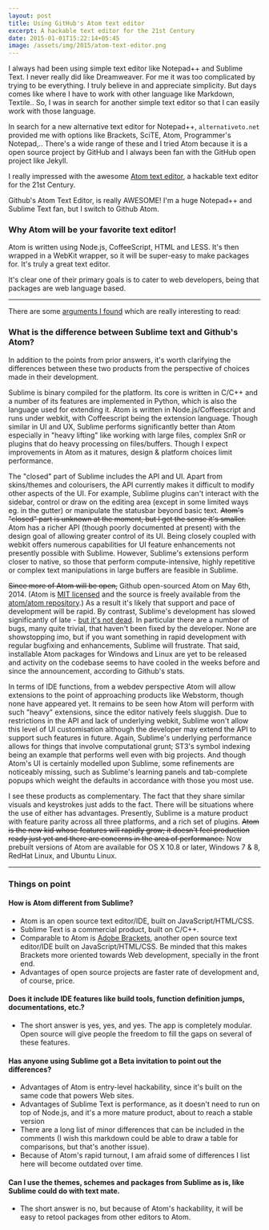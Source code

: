 ```yaml
---
layout: post
title: Using GitHub's Atom text editor
excerpt: A hackable text editor for the 21st Century
date: 2015-01-01T15:22:14+05:45
image: /assets/img/2015/atom-text-editor.png
---
```


I always had been using simple text editor like Notepad++ and Sublime Text. I never really did like Dreamweaver. For me it was too complicated by trying to be everything. I truly believe in and appreciate simplicity. But days comes like where I have to work with other language like Markdown, Textile.. So, I was in search for another simple text editor so that I can easily work with those language.

In search for a new alternative text editor for Notepad++, `alternativeto.net` provided me with options like Brackets, SciTE, Atom, Programmer's Notepad,.. There's a wide range of these and I tried Atom because it is a open source project by GitHub and I always been fan with the GitHub open project like Jekyll.

I really impressed with the awesome [Atom text editor](https://atom.io/), a hackable text editor for the 21st Century.

Github's Atom Text Editor, is really AWESOME! I'm a huge Notepad++ and Sublime Text fan, but I switch to Github Atom.

### Why Atom will be your favorite text editor!

Atom is written using Node.js, CoffeeScript, HTML and LESS. It's then wrapped in a WebKit wrapper, so it will be super-easy to make packages for. It's truly a great text editor.

It's clear one of their primary goals is to cater to web developers, being that packages are web language based.

---

There are some [arguments I found](http://stackoverflow.com/questions/22126078/what-is-the-difference-between-sublime-text-and-githubs-atom) which are really interesting to read:

### What is the difference between Sublime text and Github's Atom?

In addition to the points from prior answers, it's worth clarifying the differences between these two products from the perspective of choices made in their development.

Sublime is binary compiled for the platform. Its core is written in C/C++ and a number of its features are implemented in Python, which is also the language used for extending it. Atom is written in Node.js/Coffeescript and runs under webkit, with Coffeescript being the extension language. Though similar in UI and UX, Sublime performs significantly better than Atom especially in "heavy lifting" like working with large files, complex SnR or plugins that do heavy processing on files/buffers. Though I expect improvements in Atom as it matures, design & platform choices limit performance.

The "closed" part of Sublime includes the API and UI. Apart from skins/themes and colourisers, the API currently makes it difficult to modify other aspects of the UI. For example, Sublime plugins can't interact with the sidebar, control or draw on the editing area (except in some limited ways eg. in the gutter) or manipulate the statusbar beyond basic text. ~~Atom's "closed" part is unknown at the moment, but I get the sense it's smaller.~~ Atom has a richer API (though poorly documented at present) with the design goal of allowing greater control of its UI. Being closely coupled with webkit offers numerous capabilities for UI feature enhancements not presently possible with Sublime. However, Sublime's extensions perform closer to native, so those that perform compute-intensive, highly repetitive or complex text manipulations in large buffers are feasible in Sublime.

~~Since more of Atom will be open,~~ Github open-sourced Atom on May 6th, 2014. (Atom is [MIT licensed](https://raw.githubusercontent.com/atom/atom/master/LICENSE.md) and the source is freely available from the [atom/atom repository](https://github.com/atom/atom).) As a result it's likely that support and pace of development will be rapid. By contrast, Sublime's development has slowed significantly of late - [but it's not dead](http://www.sublimetext.com/forum/viewtopic.php?f=2&t=15477&start=60#p58951). In particular there are a number of bugs, many quite trivial, that haven't been fixed by the developer. None are showstopping imo, but if you want something in rapid development with regular bugfixing and enhancements, Sublime will frustrate. That said, installable Atom packages for Windows and Linux are yet to be released and activity on the codebase seems to have cooled in the weeks before and since the announcement, according to Github's stats.

In terms of IDE functions, from a webdev perspective Atom will allow extensions to the point of approaching products like Webstorm, though none have appeared yet. It remains to be seen how Atom will perform with such "heavy" extensions, since the editor natively feels sluggish. Due to restrictions in the API and lack of underlying webkit, Sublime won't allow this level of UI customisation although the developer may extend the API to support such features in future. Again, Sublime's underlying performance allows for things that involve computational grunt; ST3's symbol indexing being an example that performs well even with big projects. And though Atom's UI is certainly modelled upon Sublime, some refinements are noticeably missing, such as Sublime's learning panels and tab-complete popups which weight the defaults in accordance with those you most use.

I see these products as complementary. The fact that they share similar visuals and keystrokes just adds to the fact. There will be situations where the use of either has advantages. Presently, Sublime is a mature product with feature parity across all three platforms, and a rich set of plugins. ~~Atom is the new kid whose features will rapidly grow; it doesn't feel production ready just yet and there are concerns in the area of performance.~~ Now prebuilt versions of Atom are available for OS X 10.8 or later, Windows 7 & 8, RedHat Linux, and Ubuntu Linux.

---

### Things on point

#### How is Atom different from Sublime?

* Atom is an open source text editor/IDE, built on JavaScript/HTML/CSS.
* Sublime Text is a commercial product, built on C/C++.
* Comparable to Atom is [Adobe Brackets](http://brackets.io/), another open source text editor/IDE built on JavaScript/HTML/CSS. Be minded that this makes Brackets more oriented towards Web development, specially in the front end.
* Advantages of open source projects are faster rate of development and, of course, price.

#### Does it include IDE features like build tools, function definition jumps, documentations, etc.?

* The short answer is yes, yes, and yes. The app is completely modular. Open source will give people the freedom to fill the gaps on several of these features.

#### Has anyone using Sublime got a Beta invitation to point out the differences?

* Advantages of Atom is entry-level hackability, since it's built on the same code that powers Web sites.
* Advantages of Sublime Text is performance, as it doesn't need to run on top of Node.js, and it's a more mature product, about to reach a stable version
* There are a long list of minor differences that can be included in the comments (I wish this markdown could be able to draw a table for comparisons, but that's another issue).
* Because of Atom's rapid turnout, I am afraid some of differences I list here will become outdated over time.

#### Can I use the themes, schemes and packages from Sublime as is, like Sublime could do with text mate.

* The short answer is no, but because of Atom's hackability, it will be easy to retool packages from other editors to Atom.
